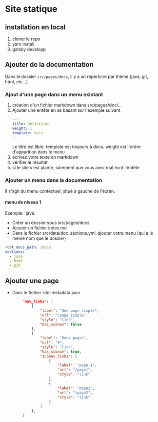 # Site statique

## installation en local

1. cloner le repo
1. yarn install
1. gatsby developp

## Ajouter de la documentation

Dans le dossier `src/pages/docs`, il y a un répertoire par thème (java, git, html, etc...)

### Ajout d'une page dans un menu existant

1. création d'un fichier markdown dans src/pages/doc/...
1. Ajouter une entête en se basant sur l'exemple suivant
    ```yml
    ---
    title: Definition
    weight: 1
    template: docs
    ---
    ```
    Le titre est libre. template est toujours à docs. weight est l'ordre d'apparition dans le menu
1. écrivez votre texte en markdown
1. vérifier le résultat
1. si le site s'est planté, sûrement que vous avez mal écrit l'entête

### Ajouter un menu dans la documentation

Il s'agit du menu contextuel, situé à gauche de l'écran.

#### menu de niveau 1

Exemple : java.

* Créer un dossier sous src/pages/docs
* Ajouter un fichier index.md
* Dans le fichier src/data/doc_sections.yml, ajouter votre menu (qui a le même nom que le dossier)
```yml
root_docs_path: /docs
sections:
  - java
  - html
  - git
```

## Ajouter une page

* Dans le fichier site-metadata.json
```json
        "nav_links": [
            {
                "label": "Une page simple",
                "url": "/page_simple",
                "style": "link",
                "has_subnav": false
            },
            {
                "label": "Deux pages",
                "url": "#",
                "style": "link",
                "has_subnav": true,
                "subnav_links": [
                    {
                        "label": "page 1",
                        "url": "/page1",
                        "style": "link"
                    },
                    {
                        "label": "page2",
                        "url": "/page2",
                        "style": "link"
                    }
                ]
            },
        ]
```